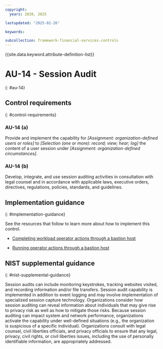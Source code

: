 ```yaml
---
copyright:
  years: 2020, 2025

lastupdated: "2025-02-26"

keywords:

subcollection: framework-financial-services-controls
---
```


{{site.data.keyword.attribute-definition-list}}

# AU-14 - Session Audit
{: #au-14}

## Control requirements
{: #control-requirements}



### AU-14 (a)


Provide and implement the capability for _[Assignment: organization-defined users or roles]_ to _[Selection (one or more): record; view; hear; log]_ the content of a user session under _[Assignment: organization-defined circumstances]_.


### AU-14 (b)


Develop, integrate, and use session auditing activities in consultation with legal counsel and in accordance with applicable laws, executive orders, directives, regulations, policies, standards, and guidelines.









## Implementation guidance
{: #implementation-guidance}

See the resources that follow to learn more about how to implement this control.


- [Completing workload operator actions through a bastion host](/docs/framework-financial-services?topic=framework-financial-services-satellite-architecture-connectivity-bastion)


- [Running operator actions through a bastion host](/docs/framework-financial-services?topic=framework-financial-services-vpc-architecture-connectivity-bastion)






## NIST supplemental guidance
{: #nist-supplemental-guidance}

Session audits can include monitoring keystrokes, tracking websites visited, and recording information and/or file transfers. Session audit capability is implemented in addition to event logging and may involve implementation of specialized session capture technology. Organizations consider how session auditing can reveal information about individuals that may give rise to privacy risk as well as how to mitigate those risks. Because session auditing can impact system and network performance, organizations activate the capability under well-defined situations (e.g., the organization is suspicious of a specific individual). Organizations consult with legal counsel, civil liberties officials, and privacy officials to ensure that any legal, privacy, civil rights, or civil liberties issues, including the use of personally identifiable information, are appropriately addressed.
